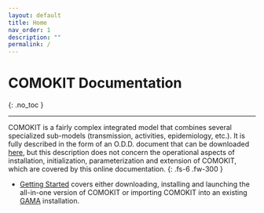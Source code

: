 ```yaml
---
layout: default
title: Home
nav_order: 1
description: ""
permalink: /
---
```


# COMOKIT Documentation
{: .no_toc }

---

COMOKIT is a fairly complex integrated model that combines several specialized sub-models (transmission, activities, epidemiology, etc.). It is fully described in the form of an O.D.D. document that can be downloaded [here](https://github.com/COMOKIT/COMOKIT-Website/raw/master/ressources/ODD-COMOKIT_v1.pdf), but this description does not concern the operational aspects of installation, initialization, parameterization and extension of COMOKIT, which are covered by this online documentation. 
{: .fs-6 .fw-300 }

- [Getting Started](gettingStarted) covers either downloading, installing and launching the all-in-one version of COMOKIT or importing COMOKIT into an existing [GAMA](http://gama-platform.org) installation. 



